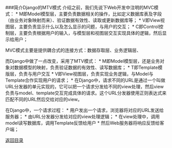 ###简介Django的MTV模式
介绍之前，我们先说下Web开发中注明的MVC模式：
* 
M即Model模型层，主要负责数据相关的操作，比如定义数据库表及字段（由业务对象映射而来）、验证数据有效性、读取或更新数据库等；
* 
V即View视图层，主要负责显示什么以及怎么显示的问题，与用户的交互；
* 
C即Control控制层，主要负责根据用户的输入，与模型层和视图层交互实现具体的逻辑，然后显示给用户；

MVC模式主要是提供耦合式的连接方式：数据存取层、业务逻辑层、

而Django中做了一点改变，采用了MTV模式：
* 
M即Model模型层，还是业务对象对数据模型的映射，负责验证数据的有效性、读写数据库；
* 
T即Template模版层，负责与用户交互
* 
V即View视图层，负责实现业务逻辑，与Model与Template合作实现用户的请求；
* 
在Django中，请求不同的URL是通过一个叫做URL分发器的单元实现的，它可以把一个请求分发给不同的view处理，然后view负责与model、template交互完成具体的请求。这个URL分发器使用正则表达式来匹配不同的URL然后交给对应的view。

在Django中，一个请求过程：
* 
用户发出一个请求，浏览器将对应的URL发送给服务器；
* 
由URL分发器分发给对应的view处理逻辑；
* 
在view处理中，调用model读写数据库，调用Template反馈给用户
* 
然后Web服务器将响应反馈给客户端；

[返回目录](README.md)